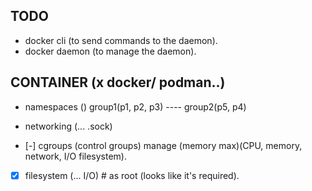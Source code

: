 ## TODO

- docker cli (to send commands to the daemon).
- docker daemon (to manage the daemon).

## CONTAINER (x docker/ podman..)

- namespaces ()
    group1(p1, p2, p3)
        ----
    group2(p5, p4)

- networking (... .sock)

- [-] cgroups (control groups)
    manage (memory max)(CPU, memory, network, I/O filesystem).
- [x] filesystem (... I/O) # as root (looks like it's required).
